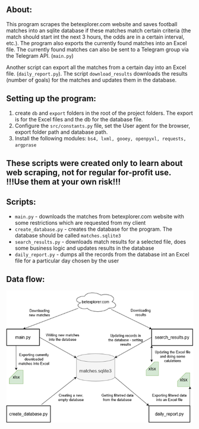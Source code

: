 ## About:
This program scrapes the betexplorer.com website and saves football matches into an sqlite database if these matches match certain criteria (the match should start int the next 3 hours, the odds are in a certain interval, etc.). The program also exports the currently found matches into an Excel file. The currently found matches can also be sent to a Telegram group via the Telegram API. (`main.py`)

Another script can export all the matches from a certain day into an Excel file. (`daily_report.py`). The script `download_results` downloads the results (number of goals) for the matches and updates them in the database.

## Setting up the program:
1. create `db` and `export` folders in the root of the project folders. The export is for the Excel files and the db for the database file.
2. Configure the `src/constants.py` file, set the User agent for the browser, export folder path and database path.
3. Install the following modules: `bs4, lxml, gooey, openpyxl, requests, argprase`

## These scripts were created only to learn about web scraping, not for regular for-profit use. !!!Use them at your own risk!!!

## Scripts:
+ `main.py` - downloads the matches from betexplorer.com website with some restrictions which are requested from my client
+ `create_database.py` - creates the database for the program. The database should be called `matches.sqlite3`
+ `search_results.py` - downloads match results for a selected file, does some business logic and updates results in the database
+ `daily_report.py` - dumps all the records from the database int an Excel file for a particular day chosen by the user

## Data flow:
![](doc/data_flow.png)
